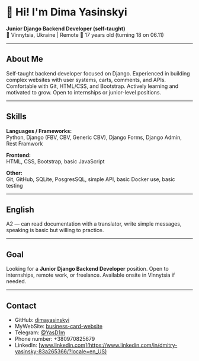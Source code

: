 # 👋 Hi! I'm Dima Yasinskyi

**Junior Django Backend Developer (self-taught)**  
📍 Vinnytsia, Ukraine | Remote
🎂 17 years old (turning 18 on 06.11)

---

## About Me
Self-taught backend developer focused on Django. Experienced in building complex websites with user systems, carts, comments, and APIs. Comfortable with Git, HTML/CSS, and Bootstrap. Actively learning and motivated to grow. Open to internships or junior-level positions.

---

## Skills

**Languages / Frameworks:**  
Python, Django (FBV, CBV, Generic CBV), Django Forms, Django Admin, Rest Framwork

**Frontend:**  
HTML, CSS, Bootstrap, basic JavaScript  

**Other:**  
Git, GitHub, SQLite, PosgresSQL, simple API, basic Docker use, basic testing  

---

## English
A2 — can read documentation with a translator, write simple messages, speaking is basic but willing to practice.  

---

## Goal
Looking for a **Junior Django Backend Developer** position. Open to internships, remote work, or freelance. Available onsite in Vinnytsia if needed.  

---

## Contact
- GitHub: [dimayasinskyi](https://github.com/dimayasinskyi)
- MyWebSite: [business-card-website](https://business-card-website-qq6z.onrender.com)
- Telegram: [@YasD1m](https://t.me/YasD1m)
- Phone number: +380970825679
- LinkedIn: [www.linkedin.com](https://www.linkedin.com/in/dmitry-yasinsky-83a265366/?locale=en_US)

